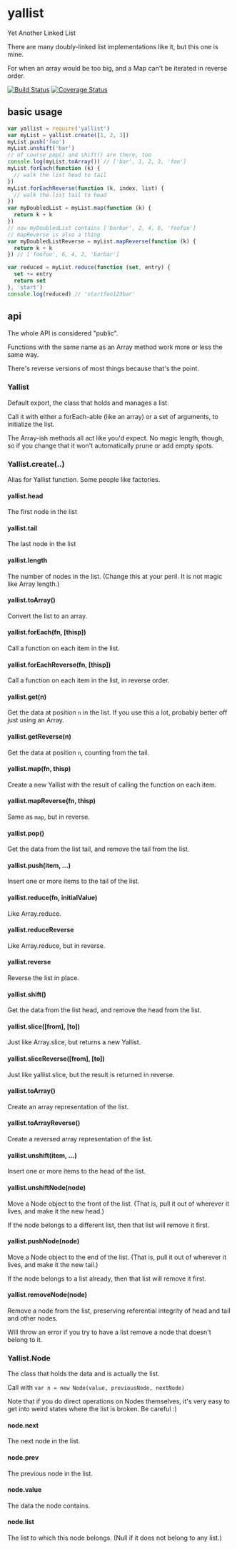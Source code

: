 # yallist

Yet Another Linked List

There are many doubly-linked list implementations like it, but this
one is mine.

For when an array would be too big, and a Map can't be iterated in
reverse order.

[![Build Status](https://travis-ci.org/isaacs/yallist.svg?branch=master)](https://travis-ci.org/isaacs/yallist) [![Coverage Status](https://coveralls.io/repos/isaacs/yallist/badge.svg?service=github)](https://coveralls.io/github/isaacs/yallist)

## basic usage

```javascript
var yallist = require('yallist')
var myList = yallist.create([1, 2, 3])
myList.push('foo')
myList.unshift('bar')
// of course pop() and shift() are there, too
console.log(myList.toArray()) // ['bar', 1, 2, 3, 'foo']
myList.forEach(function (k) {
  // walk the list head to tail
})
myList.forEachReverse(function (k, index, list) {
  // walk the list tail to head
})
var myDoubledList = myList.map(function (k) {
  return k + k
})
// now myDoubledList contains ['barbar', 2, 4, 6, 'foofoo']
// mapReverse is also a thing
var myDoubledListReverse = myList.mapReverse(function (k) {
  return k + k
}) // ['foofoo', 6, 4, 2, 'barbar']

var reduced = myList.reduce(function (set, entry) {
  set += entry
  return set
}, 'start')
console.log(reduced) // 'startfoo123bar'
```

## api

The whole API is considered "public".

Functions with the same name as an Array method work more or less the
same way.

There's reverse versions of most things because that's the point.

### Yallist

Default export, the class that holds and manages a list.

Call it with either a forEach-able (like an array) or a set of
arguments, to initialize the list.

The Array-ish methods all act like you'd expect.  No magic length,
though, so if you change that it won't automatically prune or add
empty spots.

### Yallist.create(..)

Alias for Yallist function.  Some people like factories.

#### yallist.head

The first node in the list

#### yallist.tail

The last node in the list

#### yallist.length

The number of nodes in the list.  (Change this at your peril.  It is
not magic like Array length.)

#### yallist.toArray()

Convert the list to an array.

#### yallist.forEach(fn, [thisp])

Call a function on each item in the list.

#### yallist.forEachReverse(fn, [thisp])

Call a function on each item in the list, in reverse order.

#### yallist.get(n)

Get the data at position `n` in the list.  If you use this a lot,
probably better off just using an Array.

#### yallist.getReverse(n)

Get the data at position `n`, counting from the tail.

#### yallist.map(fn, thisp)

Create a new Yallist with the result of calling the function on each
item.

#### yallist.mapReverse(fn, thisp)

Same as `map`, but in reverse.

#### yallist.pop()

Get the data from the list tail, and remove the tail from the list.

#### yallist.push(item, ...)

Insert one or more items to the tail of the list.

#### yallist.reduce(fn, initialValue)

Like Array.reduce.

#### yallist.reduceReverse

Like Array.reduce, but in reverse.

#### yallist.reverse

Reverse the list in place.

#### yallist.shift()

Get the data from the list head, and remove the head from the list.

#### yallist.slice([from], [to])

Just like Array.slice, but returns a new Yallist.

#### yallist.sliceReverse([from], [to])

Just like yallist.slice, but the result is returned in reverse.

#### yallist.toArray()

Create an array representation of the list.

#### yallist.toArrayReverse()

Create a reversed array representation of the list.

#### yallist.unshift(item, ...)

Insert one or more items to the head of the list.

#### yallist.unshiftNode(node)

Move a Node object to the front of the list.  (That is, pull it out of
wherever it lives, and make it the new head.)

If the node belongs to a different list, then that list will remove it
first.

#### yallist.pushNode(node)

Move a Node object to the end of the list.  (That is, pull it out of
wherever it lives, and make it the new tail.)

If the node belongs to a list already, then that list will remove it
first.

#### yallist.removeNode(node)

Remove a node from the list, preserving referential integrity of head
and tail and other nodes.

Will throw an error if you try to have a list remove a node that
doesn't belong to it.

### Yallist.Node

The class that holds the data and is actually the list.

Call with `var n = new Node(value, previousNode, nextNode)`

Note that if you do direct operations on Nodes themselves, it's very
easy to get into weird states where the list is broken.  Be careful :)

#### node.next

The next node in the list.

#### node.prev

The previous node in the list.

#### node.value

The data the node contains.

#### node.list

The list to which this node belongs.  (Null if it does not belong to
any list.)
